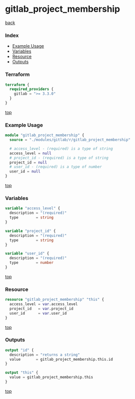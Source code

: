 # gitlab_project_membership

[back](../gitlab.md)

### Index

- [Example Usage](#example-usage)
- [Variables](#variables)
- [Resource](#resource)
- [Outputs](#outputs)

### Terraform

```terraform
terraform {
  required_providers {
    gitlab = ">= 3.3.0"
  }
}
```

[top](#index)

### Example Usage

```terraform
module "gitlab_project_membership" {
  source = "./modules/gitlab/r/gitlab_project_membership"

  # access_level - (required) is a type of string
  access_level = null
  # project_id - (required) is a type of string
  project_id = null
  # user_id - (required) is a type of number
  user_id = null
}
```

[top](#index)

### Variables

```terraform
variable "access_level" {
  description = "(required)"
  type        = string
}

variable "project_id" {
  description = "(required)"
  type        = string
}

variable "user_id" {
  description = "(required)"
  type        = number
}
```

[top](#index)

### Resource

```terraform
resource "gitlab_project_membership" "this" {
  access_level = var.access_level
  project_id   = var.project_id
  user_id      = var.user_id
}
```

[top](#index)

### Outputs

```terraform
output "id" {
  description = "returns a string"
  value       = gitlab_project_membership.this.id
}

output "this" {
  value = gitlab_project_membership.this
}
```

[top](#index)